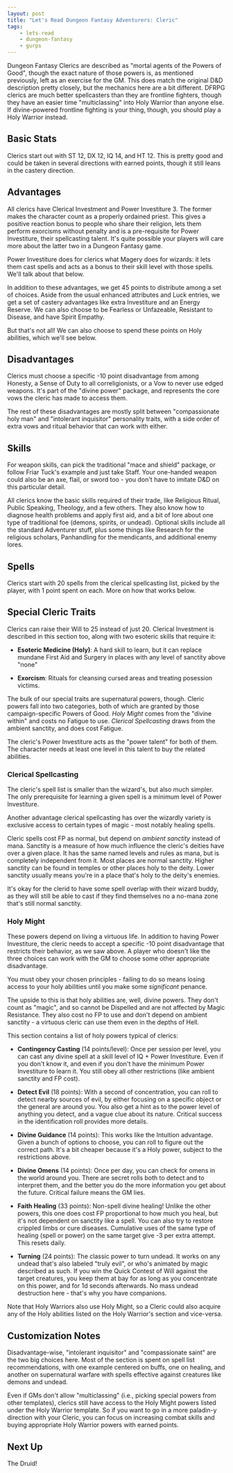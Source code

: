 ```yaml
---
layout: post
title: "Let's Read Dungeon Fantasy Adventurers: Cleric"
tags:
    - lets-read
    - dungeon-fantasy
    - gurps
---
```


Dungeon Fantasy Clerics are described as "mortal agents of the Powers of Good",
though the exact nature of those powers is, as mentioned previously, left as an
exercise for the GM. This does match the original D&D description pretty
closely, but the mechanics here are a bit different. DFRPG clerics are much
better spellcasters than they are frontline fighters, though they have an easier
time "multiclassing" into Holy Warrior than anyone else. If divine-powered
frontline fighting is your thing, though, you should play a Holy Warrior
instead.


## Basic Stats

Clerics start out with ST 12, DX 12, IQ 14, and HT 12. This is pretty good and
could be taken in several directions with earned points, though it still leans
in the castery direction.

## Advantages

All clerics have Clerical Investment and Power Investiture 3. The former makes
the character count as a properly ordained priest. This gives a positive
reaction bonus to people who share their religion, lets them perform exorcisms
without penalty and is a pre-requisite for Power Investiture, their spellcasting
talent. It's quite possible your players will care more about the latter two in
a Dungeon Fantasy game.

Power Investiture does for clerics what Magery does for wizards: it lets them
cast spells and acts as a bonus to their skill level with those spells. We'll
talk about that below.

In addition to these advantages, we get 45 points to distribute among a set of
choices. Aside from the usual enhanced attributes and Luck entries, we get a set
of castery advantages like extra Investiture and an Energy Reserve. We can also
choose to be Fearless or Unfazeable, Resistant to Disease, and have Spirit
Empathy.

But that's not all! We can also choose to spend these points on Holy abilities,
which we'll see below.

## Disadvantages

Clerics must choose a specific -10 point disadvantage from among Honesty, a
Sense of Duty to all correligionists, or a Vow to never use edged weapons. It's
part of the "divine power" package, and represents the core vows the cleric has
made to access them.

The rest of these disadvantages are mostly split between "compassionate holy
man" and "intolerant inquisitor" personality traits, with a side order of extra
vows and ritual behavior that can work with either.

## Skills

For weapon skills, can pick the traditional "mace and shield" package, or follow
Friar Tuck's example and just take Staff. Your one-handed weapon could also be
an axe, flail, or sword too - you don't have to imitate D&D on this particular
detail.

All clerics know the basic skills required of their trade, like Religious
Ritual, Public Speaking, Theology, and a few others. They also know how to
diagnose health problems and apply first aid, and a bit of lore about one type
of traditional foe (demons, spirits, or undead). Optional skills include all the
standard Adventurer stuff, plus some things like Research for the religious
scholars, Panhandling for the mendicants, and additional enemy lores.

## Spells

Clerics start with 20 spells from the clerical spellcasting list, picked by the
player, with 1 point spent on each. More on how that works below.

## Special Cleric Traits

Clerics can raise their Will to 25 instead of just 20. Clerical Investment is
described in this section too, along with two esoteric skills that require it:

- **Esoteric Medicine (Holy)**: A hard skill to learn, but it can replace
  mundane First Aid and Surgery in places with any level of sanctity above
  "none"

- **Exorcism**: Rituals for cleansing cursed areas and treating posession
  victims.

The bulk of our special traits are supernatural powers, though. Cleric powers
fall into two categories, both of which are granted by those campaign-specific
Powers of Good. _Holy Might_ comes from the "divine within" and costs no Fatigue
to use. _Clerical Spellcasting_ draws from the ambient sanctity, and does cost
Fatigue.

The cleric's Power Investiture acts as the "power talent" for both of them. The
character needs at least one level in this talent to buy the related abilities.

### Clerical Spellcasting

The cleric's spell list is smaller than the wizard's, but also much
simpler. The only prerequisite for learning a given spell is a minimum level of
Power Investiture.

Another advantage clerical spellcasting has over the wizardly variety is
exclusive access to certain types of magic - most notably healing spells.

Cleric spells cost FP as normal, but depend on _ambient sanctity_ instead of
mana. Sanctity is a measure of how much influence the cleric's deities have over
a given place. It has the same named levels and rules as mana, but is completely
independent from it. Most places are normal sanctity. Higher sanctity can be
found in temples or other places holy to the deity. Lower sanctity usually means
you're in a place that's holy to the deity's enemies.

It's okay for the clerid to have some spell overlap with their wizard buddy, as
they will still be able to cast if they find themselves no a no-mana zone that's
still normal sanctity.

### Holy Might

These powers depend on living a virtuous life. In addition to having Power
Investiture, the cleric needs to accept a specific -10 point disadvantage that
restricts their behavior, as we saw above. A player who doesn't like the three
choices can work with the GM to choose some other appropriate disadvantage.

You must obey your chosen principles - failing to do so means losing access to
your holy abilities until you make some _significant_ penance.

The upside to this is that holy abilities are, well, divine powers. They don't
count as "magic", and so cannot be Dispelled and are not affected by Magic
Resistance. They also cost no FP to use and don't depend on ambient sanctity - a
virtuous cleric can use them even in the depths of Hell.

This section contains a list of holy powers typical of clerics:

- **Contingency Casting** (14 points/level): Once per session per level, you can
  cast any divine spell at a skill level of IQ + Power Investiture. Even if you
  don't know it, and even if you don't have the minimum Power Investiture to
  learn it. You still obey all other restrictions (like ambient sanctity and FP
  cost).

- **Detect Evil** (18 points): With a second of concentration, you can roll to
  detect nearby sources of evil, by either focusing on a specific object or the
  general are around you. You also get a hint as to the power level of anything
  you detect, and a vague clue about its nature. Critical success in the
  identification roll provides more details.

- **Divine Guidance** (14 points): This works like the Intuition
  advantage. Given a bunch of options to choose, you can roll to figure out the
  correct path. It's a bit cheaper because it's a Holy power, subject to the
  restrictions above.

- **Divine Omens** (14 points): Once per day, you can check for omens in the
  world around you. There are secret rolls both to detect and to interpret them,
  and the better you do the more information you get about the future. Critical
  failure means the GM lies.

- **Faith Healing** (33 points): Non-spell divine healing! Unlike the other
  powers, this one does cost FP proportional to how much you heal, but it's not
  dependent on sanctity like a spell. You can also try to restore crippled limbs
  or cure diseases. Cumulative uses of the same type of healing (spell or power)
  on the same target give -3 per extra attempt. This resets daily.

- **Turning** (24 points): The classic power to turn undead. It works on any
  undead that's also labeled "truly evil", or who's animated by magic described
  as such. If you win the Quick Contest of Will against the target creatures,
  you keep them at bay for as long as you concentrate on this power, and for 1d
  seconds afterwards. No mass undead destruction here - that's why you have
  companions.

Note that Holy Warriors also use Holy Might, so a Cleric could also acquire any
of the Holy abilities listed on the Holy Warrior's section and vice-versa.

## Customization Notes

Disadvantage-wise, "intolerant inquisitor" and "compassionate saint" are the two
big choices here. Most of the section is spent on spell list recommendations,
with one example centered on buffs, one on healing, and another on supernatural
warfare with spells effective against creatures like demons and undead.

Even if GMs don't allow "multiclassing" (i.e., picking special powers from other
templates), clerics still have access to the Holy Might powers listed under the
Holy Warrior template. So if you want to go in a more paladin-y direction with
your Cleric, you can focus on increasing combat skills and buying appropriate
Holy Warrior powers with earned points.

## Next Up

The Druid!
